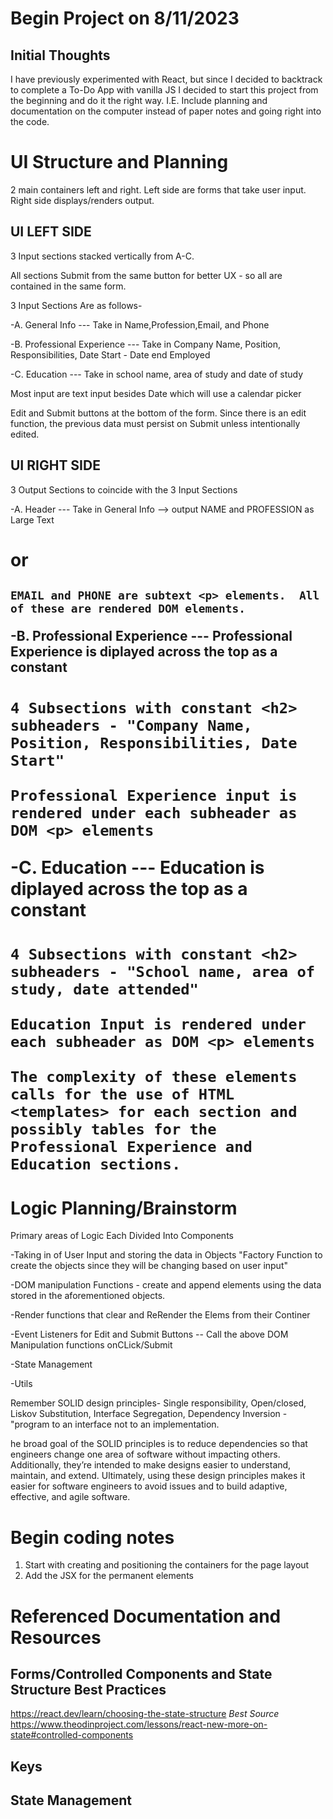 # Begin Project on 8/11/2023

## Initial Thoughts

I have previously experimented with React, 
but since I decided to backtrack to complete a To-Do App with vanilla JS I decided to start this project from the 
beginning and do it the right way. I.E. Include planning and documentation on the computer instead of paper notes
and going right into the code. 

# UI Structure and Planning
2 main containers left and right. Left side are forms that take user input. Right side displays/renders output.

## UI LEFT SIDE 
3 Input sections stacked vertically from A-C. 

All sections Submit from the same button for better UX - so all are contained in the same form.

3 Input Sections Are as follows-

-A. General Info --- Take in Name,Profession,Email, and Phone

-B. Professional Experience --- Take in Company Name, Position, Responsibilities, Date Start - Date end Employed

-C. Education  --- Take in school name, area of study and date of study

Most input are text input besides Date which will use a calendar picker

Edit and Submit buttons at the bottom of the form. Since there is an edit function, the previous data must persist on Submit unless intentionally edited.

## UI RIGHT SIDE

3 Output Sections to coincide with the 3 Input Sections


-A. Header --- Take in General Info --> output NAME and PROFESSION as Large Text <h1> or <h2>

    EMAIL and PHONE are subtext <p> elements.  All of these are rendered DOM elements.


-B. Professional Experience --- Professional Experience is diplayed across the top as a constant <h1> 

    4 Subsections with constant <h2> subheaders - "Company Name, Position, Responsibilities, Date Start"

    Professional Experience input is rendered under each subheader as DOM <p> elements

-C. Education --- Education is diplayed across the top as a constant <h1> 

    4 Subsections with constant <h2> subheaders - "School name, area of study, date attended"
    
    Education Input is rendered under each subheader as DOM <p> elements

    The complexity of these elements calls for the use of HTML <templates> for each section and possibly tables for the Professional Experience and Education sections.

# Logic Planning/Brainstorm

Primary areas of Logic Each Divided Into Components

-Taking in of User Input and storing the data in Objects "Factory Function to create the objects since they will be changing based on user input"

-DOM manipulation Functions - create and append elements using the data stored in the aforementioned objects.

-Render functions that clear and ReRender the Elems from their Continer

-Event Listeners for Edit and Submit Buttons -- Call the above DOM Manipulation functions onCLick/Submit

-State Management

-Utils

Remember SOLID design principles- Single responsibility, Open/closed, Liskov Substitution, Interface Segregation, Dependency Inversion - "program to an interface not to an implementation. 

he broad goal of the SOLID principles is to reduce dependencies so that engineers change one area of software without impacting others. Additionally, they’re intended to make designs easier to understand, maintain, and extend. Ultimately, using these design principles makes it easier for software engineers to avoid issues and to build adaptive, effective, and agile software.

# Begin coding notes

1. Start with creating and positioning the containers for the page layout
2. Add the JSX for the permanent elements


# Referenced Documentation and Resources

## Forms/Controlled Components and State Structure Best Practices
 https://react.dev/learn/choosing-the-state-structure *Best Source*
 https://www.theodinproject.com/lessons/react-new-more-on-state#controlled-components

## Keys

## State Management






